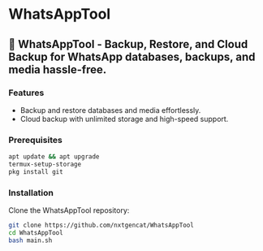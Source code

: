 # WhatsAppTool

## 🌟 **WhatsAppTool** - Backup, Restore, and Cloud Backup for WhatsApp databases, backups, and media hassle-free.

### Features

- Backup and restore databases and media effortlessly.
- Cloud backup with unlimited storage and high-speed support.


### Prerequisites

```bash
apt update && apt upgrade
termux-setup-storage
pkg install git
```

### Installation

Clone the WhatsAppTool repository:

```bash
git clone https://github.com/nxtgencat/WhatsAppTool
cd WhatsAppTool
bash main.sh
```

